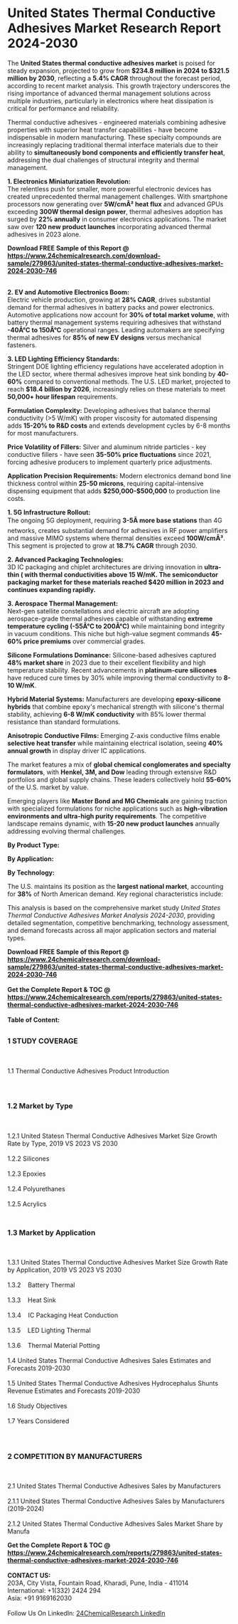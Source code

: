 <h1>United States Thermal Conductive Adhesives Market Research Report 2024-2030</h1><p>The <strong>United States thermal conductive adhesives market</strong> is poised for steady expansion, projected to grow from <strong>$234.8 million in 2024 to $321.5 million by 2030</strong>, reflecting a <strong>5.4% CAGR</strong> throughout the forecast period, according to recent market analysis. This growth trajectory underscores the rising importance of advanced thermal management solutions across multiple industries, particularly in electronics where heat dissipation is critical for performance and reliability.</p><p>Thermal conductive adhesives - engineered materials combining adhesive properties with superior heat transfer capabilities - have become indispensable in modern manufacturing. These specialty compounds are increasingly replacing traditional thermal interface materials due to their ability to <strong>simultaneously bond components and efficiently transfer heat</strong>, addressing the dual challenges of structural integrity and thermal management.</p><p><strong>1. Electronics Miniaturization Revolution:</strong><br>
The relentless push for smaller, more powerful electronic devices has created unprecedented thermal management challenges. With smartphone processors now generating over <strong>5W/cmÂ² heat flux</strong> and advanced GPUs exceeding <strong>300W thermal design power</strong>, thermal adhesives adoption has surged by <strong>22% annually</strong> in consumer electronics applications. The market saw over <strong>120 new product launches</strong> incorporating advanced thermal adhesives in 2023 alone.</p><div><b>Download FREE Sample of this Report @ 
            <a href="https://www.24chemicalresearch.com/download-sample/279863/united-states-thermal-conductive-adhesives-market-2024-2030-746">
            https://www.24chemicalresearch.com/download-sample/279863/united-states-thermal-conductive-adhesives-market-2024-2030-746</a></b></div><br><p><strong>2. EV and Automotive Electronics Boom:</strong><br>
Electric vehicle production, growing at <strong>28% CAGR</strong>, drives substantial demand for thermal adhesives in battery packs and power electronics. Automotive applications now account for <strong>30% of total market volume</strong>, with battery thermal management systems requiring adhesives that withstand <strong>-40Â°C to 150Â°C</strong> operational ranges. Leading automakers are specifying thermal adhesives for <strong>85% of new EV designs</strong> versus mechanical fasteners.</p><p><strong>3. LED Lighting Efficiency Standards:</strong><br>
Stringent DOE lighting efficiency regulations have accelerated adoption in the LED sector, where thermal adhesives improve heat sink bonding by <strong>40-60%</strong> compared to conventional methods. The U.S. LED market, projected to reach <strong>$18.4 billion by 2026</strong>, increasingly relies on these materials to meet <strong>50,000+ hour lifespan</strong> requirements.</p><p><strong>Formulation Complexity:</strong> Developing adhesives that balance thermal conductivity (&gt;5 W/mK) with proper viscosity for automated dispensing adds <strong>15-20% to R&amp;D costs</strong> and extends development cycles by 6-8 months for most manufacturers.</p><p><strong>Price Volatility of Fillers:</strong> Silver and aluminum nitride particles - key conductive fillers - have seen <strong>35-50% price fluctuations</strong> since 2021, forcing adhesive producers to implement quarterly price adjustments.</p><p><strong>Application Precision Requirements:</strong> Modern electronics demand bond line thickness control within <strong>25-50 microns</strong>, requiring capital-intensive dispensing equipment that adds <strong>$250,000-$500,000</strong> to production line costs.</p><p><strong>1. 5G Infrastructure Rollout:</strong><br>
The ongoing 5G deployment, requiring <strong>3-5Ã more base stations</strong> than 4G networks, creates substantial demand for adhesives in RF power amplifiers and massive MIMO systems where thermal densities exceed <strong>100W/cmÂ³</strong>. This segment is projected to grow at <strong>18.7% CAGR</strong> through 2030.</p><p><strong>2. Advanced Packaging Technologies:</strong><br>
3D IC packaging and chiplet architectures are driving innovation in <strong>ultra-thin ( with thermal conductivities above <strong>15 W/mK</strong>. The semiconductor packaging market for these materials reached <strong>$420 million</strong> in 2023 and continues expanding rapidly.</strong></p><p><strong>3. Aerospace Thermal Management:</strong><br>
Next-gen satellite constellations and electric aircraft are adopting aerospace-grade thermal adhesives capable of withstanding <strong>extreme temperature cycling (-55Â°C to 200Â°C)</strong> while maintaining bond integrity in vacuum conditions. This niche but high-value segment commands <strong>45-60% price premiums</strong> over commercial grades.</p><p><strong>Silicone Formulations Dominance:</strong> Silicone-based adhesives captured <strong>48% market share</strong> in 2023 due to their excellent flexibility and high temperature stability. Recent advancements in <strong>platinum-cure silicones</strong> have reduced cure times by 30% while improving thermal conductivity to <strong>8-10 W/mK</strong>.</p><p><strong>Hybrid Material Systems:</strong> Manufacturers are developing <strong>epoxy-silicone hybrids</strong> that combine epoxy's mechanical strength with silicone's thermal stability, achieving <strong>6-8 W/mK conductivity</strong> with 85% lower thermal resistance than standard formulations.</p><p><strong>Anisotropic Conductive Films:</strong> Emerging Z-axis conductive films enable <strong>selective heat transfer</strong> while maintaining electrical isolation, seeing <strong>40% annual growth</strong> in display driver IC applications.</p><p>The market features a mix of <strong>global chemical conglomerates and specialty formulators</strong>, with <strong>Henkel, 3M, and Dow</strong> leading through extensive R&amp;D portfolios and global supply chains. These leaders collectively hold <strong>55-60%</strong> of the U.S. market by value.</p><p>Emerging players like <strong>Master Bond and MG Chemicals</strong> are gaining traction with specialized formulations for niche applications such as <strong>high-vibration environments and ultra-high purity requirements</strong>. The competitive landscape remains dynamic, with <strong>15-20 new product launches</strong> annually addressing evolving thermal challenges.</p><p><strong>By Product Type:</strong></p><p><strong>By Application:</strong></p><p><strong>By Technology:</strong></p><p>The U.S. maintains its position as the <strong>largest national market</strong>, accounting for <strong>38%</strong> of North American demand. Key regional characteristics include:</p><p>This analysis is based on the comprehensive market study <em>United States Thermal Conductive Adhesives Market Analysis 2024-2030</em>, providing detailed segmentation, competitive benchmarking, technology assessment, and demand forecasts across all major application sectors and material types.</p><div><b>Download FREE Sample of this Report @ 
            <a href="https://www.24chemicalresearch.com/download-sample/279863/united-states-thermal-conductive-adhesives-market-2024-2030-746">
            https://www.24chemicalresearch.com/download-sample/279863/united-states-thermal-conductive-adhesives-market-2024-2030-746</a></b></div><br><div><b>Get the Complete Report & TOC @ 
            <a href="https://www.24chemicalresearch.com/reports/279863/united-states-thermal-conductive-adhesives-market-2024-2030-746">
            https://www.24chemicalresearch.com/reports/279863/united-states-thermal-conductive-adhesives-market-2024-2030-746</a></b></div><br>
            <b>Table of Content:</b><p><h2><span style="font-size:16px"><strong>1 STUDY COVERAGE</strong></span></h2><br />
<p>1.1 Thermal Conductive Adhesives Product Introduction</p><br />
<h2><span style="font-size:16px"><strong>1.2 Market by Type</strong></span></h2><br />
<p>1.2.1 United Statesn Thermal Conductive Adhesives Market Size Growth Rate by Type, 2019 VS 2023 VS 2030<br /><br />
1.2.2 Silicones&nbsp;&nbsp; &nbsp;<br /><br />
1.2.3 Epoxies<br /><br />
1.2.4 Polyurethanes<br /><br />
1.2.5 Acrylics<br /><br />
<h2><span style="font-size:16px"><strong>1.3 Market by Application</strong></span></h2><br />
<p>1.3.1 United States Thermal Conductive Adhesives Market Size Growth Rate by Application, 2019 VS 2023 VS 2030<br /><br />
1.3.2&nbsp;&nbsp; &nbsp;Battery Thermal<br /><br />
1.3.3&nbsp;&nbsp; &nbsp;Heat Sink<br /><br />
1.3.4&nbsp;&nbsp; &nbsp;IC Packaging Heat Conduction<br /><br />
1.3.5&nbsp;&nbsp; &nbsp;LED Lighting Thermal<br /><br />
1.3.6&nbsp;&nbsp; &nbsp;Thermal Material Potting<br /><br />
1.4 United States Thermal Conductive Adhesives Sales Estimates and Forecasts 2019-2030<br /><br />
1.5 United States Thermal Conductive Adhesives Hydrocephalus Shunts Revenue Estimates and Forecasts 2019-2030<br /><br />
1.6 Study Objectives<br /><br />
1.7 Years Considered</p><br />
<h2><span style="font-size:16px"><strong>2 COMPETITION BY MANUFACTURERS</strong></span></h2><br />
<p>2.1 United States Thermal Conductive Adhesives Sales by Manufacturers<br /><br />
2.1.1 United States Thermal Conductive Adhesives Sales by Manufacturers (2019-2024)<br /><br />
2.1.2 United States Thermal Conductive Adhesives Sales Market Share by Manufa</p><div><b>Get the Complete Report & TOC @ 
            <a href="https://www.24chemicalresearch.com/reports/279863/united-states-thermal-conductive-adhesives-market-2024-2030-746">
            https://www.24chemicalresearch.com/reports/279863/united-states-thermal-conductive-adhesives-market-2024-2030-746</a></b></div><br><b>CONTACT US:</b><br>
            203A, City Vista, Fountain Road, Kharadi, Pune, India - 411014<br>
            International: +1(332) 2424 294<br>
            Asia: +91 9169162030 <br><br>
            Follow Us On LinkedIn: <a href="https://www.linkedin.com/company/24chemicalresearch/">24ChemicalResearch LinkedIn</a>